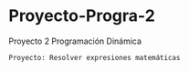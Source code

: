 # Proyecto-Progra-2
 Proyecto 2 Programación Dinámica 

```
Proyecto: Resolver expresiones matemáticas
```